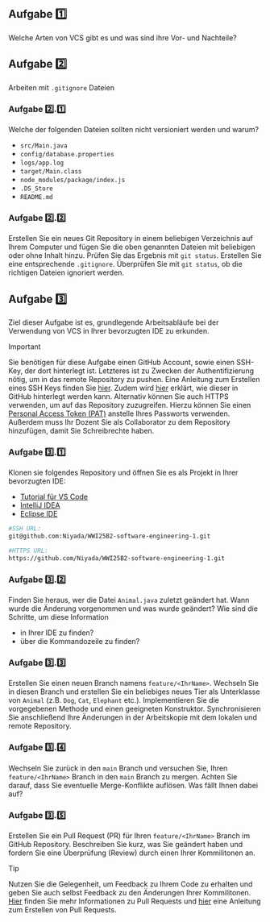 ## Aufgabe 1️⃣
Welche Arten von VCS gibt es und was sind ihre Vor- und Nachteile?

## Aufgabe 2️⃣
Arbeiten mit `.gitignore` Dateien

### Aufgabe 2️⃣.1️⃣
Welche der folgenden Dateien sollten nicht versioniert werden und warum?
- `src/Main.java`
- `config/database.properties` 
- `logs/app.log`
- `target/Main.class`
- `node_modules/package/index.js`
- `.DS_Store`
- `README.md`

### Aufgabe 2️⃣.2️⃣
Erstellen Sie ein neues Git Repository in einem beliebigen Verzeichnis auf Ihrem Computer und fügen Sie die oben genannten Dateien mit beliebigen oder ohne Inhalt  hinzu. Prüfen Sie das Ergebnis mit `git status`.
Erstellen Sie eine entsprechende `.gitignore`. Überprüfen Sie mit `git status`, ob die richtigen Dateien ignoriert werden.


## Aufgabe 3️⃣
Ziel dieser Aufgabe ist es, grundlegende Arbeitsabläufe bei der Verwendung von VCS in Ihrer bevorzugten IDE zu erkunden.

> [!IMPORTANT] 
> Sie benötigen für diese Aufgabe einen GitHub Account, sowie einen SSH-Key, der dort hinterlegt ist. Letzteres ist zu Zwecken der Authentifizierung nötig, um in das remote Repository zu pushen. Eine Anleitung zum Erstellen eines SSH Keys finden Sie [hier](https://docs.github.com/en/authentication/connecting-to-github-with-ssh/generating-a-new-ssh-key-and-adding-it-to-the-ssh-agent). Zudem wird [hier](https://docs.github.com/en/authentication/connecting-to-github-with-ssh/adding-a-new-ssh-key-to-your-github-account) erklärt, wie dieser in GitHub hinterlegt werden kann.
> Alternativ können Sie auch HTTPS verwenden, um auf das Repository zuzugreifen. Hierzu können Sie einen [Personal Access Token (PAT)](https://docs.github.com/en/authentication/keeping-your-account-and-data-secure/creating-a-personal-access-token) anstelle Ihres Passworts verwenden.
> Außerdem muss Ihr Dozent Sie als Collaborator zu dem Repository hinzufügen, damit Sie Schreibrechte haben.

### Aufgabe 3️⃣.1️⃣
Klonen sie folgendes Repository und öffnen Sie es als Projekt in Ihrer bevorzugten IDE:
- [Tutorial für VS Code](https://code.visualstudio.com/docs/sourcecontrol/intro-to-git#_open-a-git-repository)
- [IntelliJ IDEA](https://www.jetbrains.com/help/idea/set-up-a-git-repository.html#clone-repo)
- [Eclipse IDE](https://wiki.eclipse.org/EGit/User_Guide/Remote#Cloning_remote_Repositories)
```bash
#SSH URL:
git@github.com:Niyada/WWI25B2-software-engineering-1.git

#HTTPS URL:
https://github.com/Niyada/WWI25B2-software-engineering-1.git
```

### Aufgabe 3️⃣.2️⃣
Finden Sie heraus, wer die Datei `Animal.java` zuletzt geändert hat. Wann wurde die Änderung vorgenommen und was wurde geändert?
Wie sind die Schritte, um diese Information 
- in Ihrer IDE zu finden?
- über die Kommandozeile zu finden?

### Aufgabe 3️⃣.3️⃣
Erstellen Sie einen neuen Branch namens `feature/<IhrName>`. Wechseln Sie in diesen Branch und erstellen Sie ein beliebiges neues Tier als Unterklasse von `Animal` (z.B. `Dog`, `Cat`, `Elephant` etc.). Implementieren Sie die vorgegebenen Methode und einen geeigneten Konstruktor. Synchronisieren Sie anschließend Ihre Änderungen in der Arbeitskopie mit dem lokalen und remote Repository.

### Aufgabe 3️⃣.4️⃣
Wechseln Sie zurück in den `main` Branch und versuchen Sie, Ihren `feature/<IhrName>` Branch in den `main` Branch zu mergen. Achten Sie darauf, dass Sie eventuelle Merge-Konflikte auflösen. Was fällt Ihnen dabei auf?

### Aufgabe 3️⃣.5️⃣
Erstellen Sie ein Pull Request (PR) für Ihren `feature/<IhrName>` Branch im GitHub Repository. Beschreiben Sie kurz, was Sie geändert haben und fordern Sie eine Überprüfung (Review) durch einen Ihrer Kommilitonen an.
> [!TIP]
> Nutzen Sie die Gelegenheit, um Feedback zu Ihrem Code zu erhalten und geben Sie auch selbst Feedback zu den Änderungen Ihrer Kommilitonen.
> [Hier](https://docs.github.com/en/pull-requests/collaborating-with-pull-requests/proposing-changes-to-your-work-with-pull-requests/about-pull-requests) finden Sie mehr Informationen zu Pull Requests und [hier](https://docs.github.com/en/pull-requests/collaborating-with-pull-requests/reviewing-changes) eine Anleitung zum Erstellen von Pull Requests.
